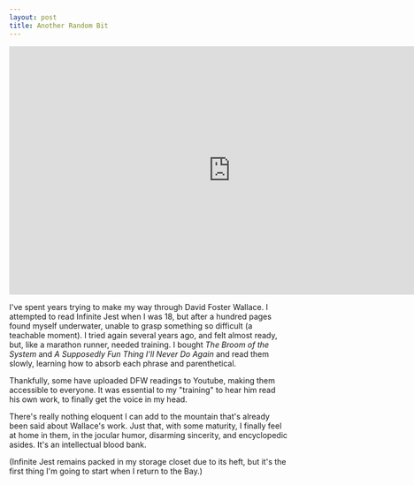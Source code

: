 ```yaml
---
layout: post
title: Another Random Bit
---
```


<div class="video-wrapper">
<iframe width="800" height="450" src="https://www.youtube.com/embed/GwS5pEfcQNk" frameborder="0" allowfullscreen></iframe>
</div>

I've spent years trying to make my way through David Foster Wallace. I attempted to read Infinite Jest when I was 18, but after a hundred pages found myself underwater, unable to grasp something so difficult (a teachable moment). I tried again several years ago, and felt almost ready, but, like a marathon runner, needed training. I bought _The Broom of the System_ and _A Supposedly Fun Thing I'll Never Do Again_ and read them slowly, learning how to absorb each phrase and parenthetical.

Thankfully, some have uploaded DFW readings to Youtube, making them accessible to everyone. It was essential to my "training" to hear him read his own work, to finally get the voice in my head.

There's really nothing eloquent I can add to the mountain that's already been said about Wallace's work. Just that, with some maturity, I finally feel at home in them, in the jocular humor, disarming sincerity, and encyclopedic asides. It's an intellectual blood bank.

(Infinite Jest remains packed in my storage closet due to its heft, but it's the first thing I'm going to start when I return to the Bay.)
